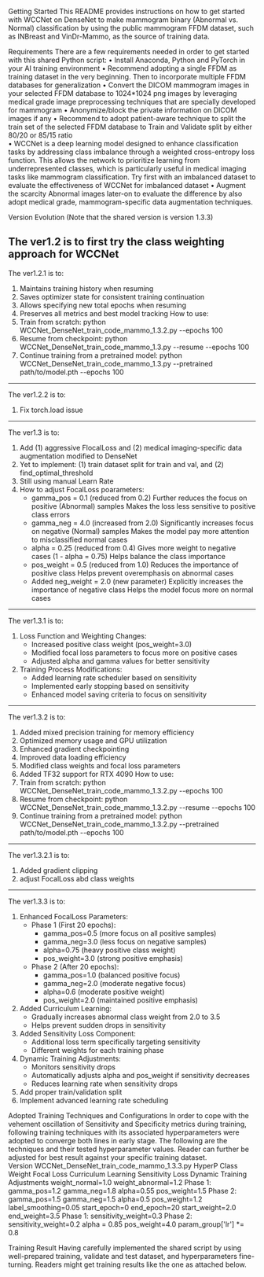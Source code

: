 Getting Started
This README provides instructions on how to get started with WCCNet on DenseNet to make mammogram binary (Abnormal vs. Normal) classification by using the public mammogram FFDM dataset, such as INBreast and VinDr-Mammo, as the source of training data.

Requirements
There are a few requirements needed in order to get started with this shared Python script:
•	Install Anaconda, Python and PyTorch in your AI training environment
•	Recommend adopting a single FFDM as training dataset in the very beginning. Then to incorporate multiple FFDM databases for generalization
•	Convert the DICOM mammogram images in your selected FFDM database to 1024*1024 png images by leveraging medical grade image preprocessing techniques that are specially developed for mammogram
•	Anonymize/block the private information on DICOM images if any
•	Recommend to adopt patient-aware technique to split the train set of the selected FFDM database to Train and Validate split by either 80/20 or 85/15 ratio  
•	WCCNet is a deep learning model designed to enhance classification tasks by addressing class imbalance through a weighted cross-entropy loss function. This allows the network to prioritize learning from underrepresented classes, which is particularly useful in medical imaging tasks like mammogram classification. Try first with an imbalanced dataset to evaluate the effectiveness of WCCNet for imbalanced dataset 
•	 Augment the scarcity Abnormal images later-on to evaluate the difference by also adopt medical grade, mammogram-specific data augmentation techniques. 

Version Evolution (Note that the shared version is version 1.3.3)

The ver1.2 is to first try the class weighting approach for WCCNet
-------------------------------------------------------
The ver1.2.1 is to:
1. Maintains training history when resuming
2. Saves optimizer state for consistent training continuation
3. Allows specifying new total epochs when resuming
4. Preserves all metrics and best model tracking
How to use:
1. Train from scratch: python WCCNet_DenseNet_train_code_mammo_1.3.2.py --epochs 100
2. Resume from checkpoint: python WCCNet_DenseNet_train_code_mammo_1.3.py --resume --epochs 100
3. Continue training from a pretrained model: python WCCNet_DenseNet_train_code_mammo_1.3.py --pretrained path/to/model.pth --epochs 100
---------------------------------------------------------
The ver1.2.2 is to: 
1. Fix torch.load issue
-----------------------------------------------------------
The ver1.3 is to: 
1. Add (1) aggressive FlocalLoss and (2) medical imaging-specific data augmentation modified to DenseNet
2. Yet to implement: (1) train dataset split for train and val, and (2) find_optimal_threshold
3. Still using manual Learn Rate
4. How to adjust FocalLoss poarameters:
    * gamma_pos = 0.1 (reduced from 0.2) Further reduces the focus on positive (Abnormal) samples
Makes the loss less sensitive to positive class errors
    * gamma_neg = 4.0 (increased from 2.0) Significantly increases focus on negative (Normal) samples
Makes the model pay more attention to misclassified normal cases
    * alpha = 0.25 (reduced from 0.4) Gives more weight to negative cases (1 - alpha = 0.75)
Helps balance the class importance
    * pos_weight = 0.5 (reduced from 1.0) Reduces the importance of positive class
Helps prevent overemphasis on abnormal cases
    * Added neg_weight = 2.0 (new parameter) Explicitly increases the importance of negative class
Helps the model focus more on normal cases
--------------------------------------------------------------
The ver1.3.1 is to:
1. Loss Function and Weighting Changes:
    * Increased positive class weight (pos_weight=3.0)
    * Modified focal loss parameters to focus more on positive cases
    * Adjusted alpha and gamma values for better sensitivity
2. Training Process Modifications:
    * Added learning rate scheduler based on sensitivity
    * Implemented early stopping based on sensitivity
    * Enhanced model saving criteria to focus on sensitivity 
----------------------------------------------------------------
The ver1.3.2 is to:
1. Added mixed precision training for memory efficiency
2. Optimized memory usage and GPU utilization
3. Enhanced gradient checkpointing
4. Improved data loading efficiency
5. Modified class weights and focal loss parameters
6. Added TF32 support for RTX 4090
How to use:
1. Train from scratch: python WCCNet_DenseNet_train_code_mammo_1.3.2.py --epochs 100
2. Resume from checkpoint: python WCCNet_DenseNet_train_code_mammo_1.3.2.py --resume --epochs 100
3. Continue training from a pretrained model: python WCCNet_DenseNet_train_code_mammo_1.3.2.py --pretrained path/to/model.pth --epochs 100
-----------------------------------------------------------------
The ver1.3.2.1 is to:
1. Added gradient clipping
2. adjust FocalLoss abd class weights
-----------------------------------------------------------------
The ver1.3.3 is to:
1. Enhanced FocalLoss Parameters:
    * Phase 1 (First 20 epochs):
        - gamma_pos=0.5 (more focus on all positive samples)
        - gamma_neg=3.0 (less focus on negative samples)
        - alpha=0.75 (heavy positive class weight)
        - pos_weight=3.0 (strong positive emphasis)
    * Phase 2 (After 20 epochs):
        - gamma_pos=1.0 (balanced positive focus)
        - gamma_neg=2.0 (moderate negative focus)
        - alpha=0.6 (moderate positive weight)
        - pos_weight=2.0 (maintained positive emphasis)
2. Added Curriculum Learning:
    * Gradually increases abnormal class weight from 2.0 to 3.5
    * Helps prevent sudden drops in sensitivity
3. Added Sensitivity Loss Component:
    * Additional loss term specifically targeting sensitivity
    * Different weights for each training phase
4. Dynamic Training Adjustments:
    * Monitors sensitivity drops
    * Automatically adjusts alpha and pos_weight if sensitivity decreases
    * Reduces learning rate when sensitivity drops
5. Add proper train/validation split
6. Implement advanced learning rate scheduling

Adopted Training Techniques and Configurations
In order to cope with the vehement oscillation of Sensitivity and Specificity metrics during training, following training techniques with its associated hyperparameters were adopted to converge both lines in early stage. The following are the techniques and their tested hyperparameter values. Reader can further be adjusted for best result against your specific training dataset.     
Version	WCCNet_DenseNet_train_code_mammo_1.3.3.py
HyperP	Class Weight	Focal Loss	Curriculum Learning	Sensitivity Loss	Dynamic Training Adjustments
	weight_normal=1.0
weight_abnormal=1.2	Phase 1: 
gamma_pos=1.2
gamma_neg=1.8
alpha=0.55
pos_weight=1.5
Phase 2: 
gamma_pos=1.5
gamma_neg=1.5
alpha=0.5
pos_weight=1.2
label_smoothing=0.05	start_epoch=0        end_epoch=20        start_weight=2.0        end_weight=3.5	Phase 1: sensitivity_weight=0.3
Phase 2: sensitivity_weight=0.2	alpha = 0.85
pos_weight=4.0
param_group['lr'] *= 0.8



Training Result
Having carefully implemented the shared script by using well-prepared training, validate and test dataset, and hyperparameters fine-turning. Readers might get training results like the one as attached below.
